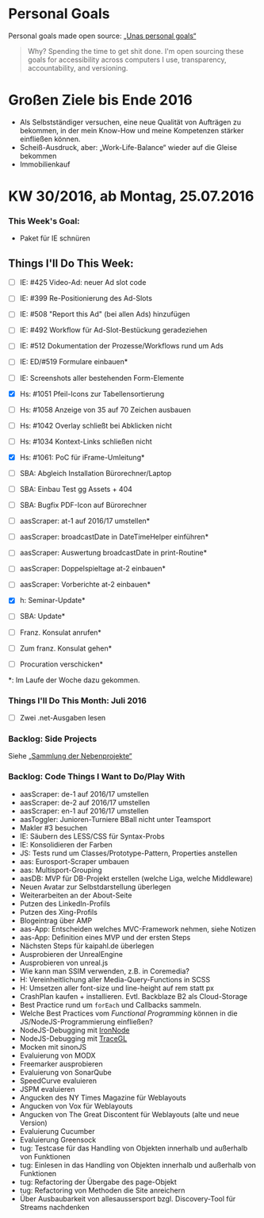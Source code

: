 Personal Goals
==============

Personal goals made open source: [„Unas personal goals“](http://una.im/personal-goals-guide/#=%81)
> Why? Spending the time to get shit done. I'm open sourcing these goals for accessibility across computers I use, transparency, accountability, and versioning.

# Großen Ziele bis Ende 2016
* Als Selbstständiger versuchen, eine neue Qualität von Aufträgen zu bekommen, in der mein Know-How und meine Kompetenzen stärker einfließen können.
* Scheiß-Ausdruck, aber: „Work-Life-Balance“ wieder auf die Gleise bekommen
* Immobilienkauf


# KW 30/2016, ab Montag, 25.07.2016


### This Week's Goal:
* Paket für IE schnüren



## Things I'll Do This Week:
- [ ] IE: #425 Video-Ad: neuer Ad slot code
- [ ] IE: #399 Re-Positionierung des Ad-Slots
- [ ] IE: #508 "Report this Ad" (bei allen Ads) hinzufügen
- [ ] IE: #492 Workflow für Ad-Slot-Bestückung geradeziehen
- [ ] IE: #512 Dokumentation der Prozesse/Workflows rund um Ads
- [ ] IE: ED/#519 Formulare einbauen*
- [ ] IE: Screenshots aller bestehenden Form-Elemente
- [x] Hs: #1051 Pfeil-Icons zur Tabellensortierung
- [ ] Hs: #1058 Anzeige von 35 auf 70 Zeichen ausbauen
- [ ] Hs: #1042 Overlay schließt bei Abklicken nicht
- [ ] Hs: #1034 Kontext-Links schließen nicht
- [x] Hs: #1061: PoC für iFrame-Umleitung*
- [ ] SBA: Abgleich Installation Bürorechner/Laptop
- [ ] SBA: Einbau Test gg Assets + 404
- [ ] SBA: Bugfix PDF-Icon auf Bürorechner
- [ ] aasScraper: at-1 auf 2016/17 umstellen*
- [ ] aasScraper: broadcastDate in DateTimeHelper einführen*
- [ ] aasScraper: Auswertung broadcastDate in print-Routine*
- [ ] aasScraper: Doppelspieltage at-2 einbauen*
- [ ] aasScraper: Vorberichte at-2 einbauen*
- [x] h: Seminar-Update*
- [ ] SBA: Update*
- [ ] Franz. Konsulat anrufen*
- [ ] Zum franz. Konsulat gehen*
- [ ] Procuration verschicken*


\*: Im Laufe der Woche dazu gekommen.

### Things I'll Do This Month: Juli 2016
- [ ] Zwei .net-Ausgaben lesen


### Backlog: Side Projects
Siehe [„Sammlung der Nebenprojekte“](~/Sites/dogfood-personal-goal/recources/pet-projects.md)


### Backlog: Code Things I Want to Do/Play With
* aasScraper: de-1 auf 2016/17 umstellen
* aasScraper: de-2 auf 2016/17 umstellen
* aasScraper: en-1 auf 2016/17 umstellen
* aasToggler: Junioren-Turniere BBall nicht unter Teamsport
* Makler #3 besuchen
* IE: Säubern des LESS/CSS für Syntax-Probs
* IE: Konsolidieren der Farben
* JS: Tests rund um Classes/Prototype-Pattern, Properties anstellen
* aas: Eurosport-Scraper umbauen
* aas: Multisport-Grouping
* aasDB: MVP für DB-Projekt erstellen (welche Liga, welche Middleware)
* Neuen Avatar zur Selbstdarstellung überlegen
* Weiterarbeiten an der About-Seite
* Putzen des LinkedIn-Profils
* Putzen des Xing-Profils
* Blogeintrag über AMP
* aas-App: Entscheiden welches MVC-Framework nehmen, siehe Notizen
* aas-App: Definition eines MVP und der ersten Steps
* Nächsten Steps für kaipahl.de überlegen
* Ausprobieren der UnrealEngine
* Ausprobieren von unreal.js
* Wie kann man SSIM verwenden, z.B. in Coremedia?
* H: Vereinheitlichung aller Media-Query-Functions in SCSS
* H: Umsetzen aller font-size und line-height auf rem statt px
* CrashPlan kaufen + installieren. Evtl. Backblaze B2 als Cloud-Storage
* Best Practice rund um `forEach` und Callbacks sammeln.
* Welche Best Practices vom _Functional Programming_ können in die JS/NodeJS-Programmierung einfließen?
* NodeJS-Debugging mit [IronNode](http://s-a.github.io/iron-node/)
* NodeJS-Debugging mit [TraceGL](https://github.com/traceglMPL/tracegl)
* Mocken mit sinonJS
* Evaluierung von MODX
* Freemarker ausprobieren
* Evaluierung von SonarQube
* SpeedCurve evaluieren
* JSPM evaluieren
* Angucken des NY Times Magazine für Weblayouts
* Angucken von Vox für Weblayouts
* Angucken von The Great Discontent für Weblayouts (alte und neue Version)
* Evaluierung Cucumber
* Evaluierung Greensock
* tug: Testcase für das Handling von Objekten innerhalb und außerhalb von Funktionen
* tug: Einlesen in das Handling von Objekten innerhalb und außerhalb von Funktionen
* tug: Refactoring der Übergabe des page-Objekt
* tug: Refactoring von Methoden die Site anreichern
* Über Ausbaubarkeit von allesaussersport bzgl. Discovery-Tool für Streams nachdenken



